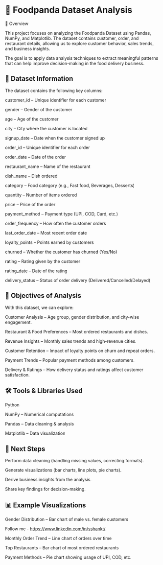 # 🍴 Foodpanda Dataset Analysis
📌 Overview

This project focuses on analyzing the Foodpanda Dataset using Pandas, NumPy, and Matplotlib. The dataset contains customer, order, and restaurant details, allowing us to explore customer behavior, sales trends, and business insights.

The goal is to apply data analysis techniques to extract meaningful patterns that can help improve decision-making in the food delivery business.

## 📂 Dataset Information

The dataset contains the following key columns:

customer_id – Unique identifier for each customer

gender – Gender of the customer

age – Age of the customer

city – City where the customer is located

signup_date – Date when the customer signed up

order_id – Unique identifier for each order

order_date – Date of the order

restaurant_name – Name of the restaurant

dish_name – Dish ordered

category – Food category (e.g., Fast food, Beverages, Desserts)

quantity – Number of items ordered

price – Price of the order

payment_method – Payment type (UPI, COD, Card, etc.)

order_frequency – How often the customer orders

last_order_date – Most recent order date

loyalty_points – Points earned by customers

churned – Whether the customer has churned (Yes/No)

rating – Rating given by the customer

rating_date – Date of the rating

delivery_status – Status of order delivery (Delivered/Cancelled/Delayed)

## 🎯 Objectives of Analysis

With this dataset, we can explore:

Customer Analysis – Age group, gender distribution, and city-wise engagement.

Restaurant & Food Preferences – Most ordered restaurants and dishes.

Revenue Insights – Monthly sales trends and high-revenue cities.

Customer Retention – Impact of loyalty points on churn and repeat orders.

Payment Trends – Popular payment methods among customers.

Delivery & Ratings – How delivery status and ratings affect customer satisfaction.

## 🛠 Tools & Libraries Used

Python

NumPy – Numerical computations

Pandas – Data cleaning & analysis

Matplotlib – Data visualization

## 🚀 Next Steps

Perform data cleaning (handling missing values, correcting formats).

Generate visualizations (bar charts, line plots, pie charts).

Derive business insights from the analysis.

Share key findings for decision-making.

## 📊 Example Visualizations

Gender Distribution – Bar chart of male vs. female customers

Follow me - https://www.linkedin.com/in/sshankt/

Monthly Order Trend – Line chart of orders over time

Top Restaurants – Bar chart of most ordered restaurants

Payment Methods – Pie chart showing usage of UPI, COD, etc.
